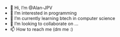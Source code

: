 - 👋 Hi, I’m @Alan-JPV
- 👀 I’m interested in programming
- 🌱 I’m currently learning btech in computer science
- 💞️ I’m looking to collaborate on ...
- 📫 How to reach me (dm me :) 

<!---
Alan-JPV/Alan-JPV is a ✨ special ✨ repository because its `README.md` (this file) appears on your GitHub profile.
You can click the Preview link to take a look at your changes.
--->
